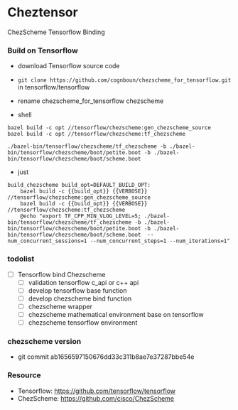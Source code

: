 # Cheztensor

ChezScheme Tensorflow Binding

### Build on Tensorflow

* download Tensorflow source code

* ```git clone https://github.com/cognboun/chezscheme_for_tensorflow.git``` in tensorflow/tensorflow

* rename chezscheme_for_tensorflow chezscheme

* shell
```
bazel build -c opt //tensorflow/chezscheme:gen_chezscheme_source
bazel build -c opt //tensorflow/chezscheme:tf_chezscheme

./bazel-bin/tensorflow/chezscheme/tf_chezscheme -b ./bazel-bin/tensorflow/chezscheme/boot/petite.boot -b ./bazel-bin/tensorflow/chezscheme/boot/scheme.boot

```
    
* just
```
build_chezscheme build_opt=DEFAULT_BUILD_OPT:
	bazel build -c {{build_opt}} {{VERBOSE}} //tensorflow/chezscheme:gen_chezscheme_source
	bazel build -c {{build_opt}} {{VERBOSE}} //tensorflow/chezscheme:tf_chezscheme
	@echo "export TF_CPP_MIN_VLOG_LEVEL=5; ./bazel-bin/tensorflow/chezscheme/tf_chezscheme -b ./bazel-bin/tensorflow/chezscheme/boot/petite.boot -b ./bazel-bin/tensorflow/chezscheme/boot/scheme.boot  --num_concurrent_sessions=1 --num_concurrent_steps=1 --num_iterations=1"
```

### todolist
- [ ]  Tensorflow bind Chezscheme
	- [ ] validation tensorflow c_api or c++ api
	- [ ] develop tensorflow base function
	- [ ] develop chezscheme bind function
	- [ ] chezscheme wrapper
	- [ ] chezscheme mathematical environment base on tensorflow
	- [ ] chezscheme tensorflow environment

### chezscheme version
* git commit ab1656597150676dd33c311b8ae7e37287bbe54e


### Resource
* Tensorflow: https://github.com/tensorflow/tensorflow
* ChezScheme: https://github.com/cisco/ChezScheme
